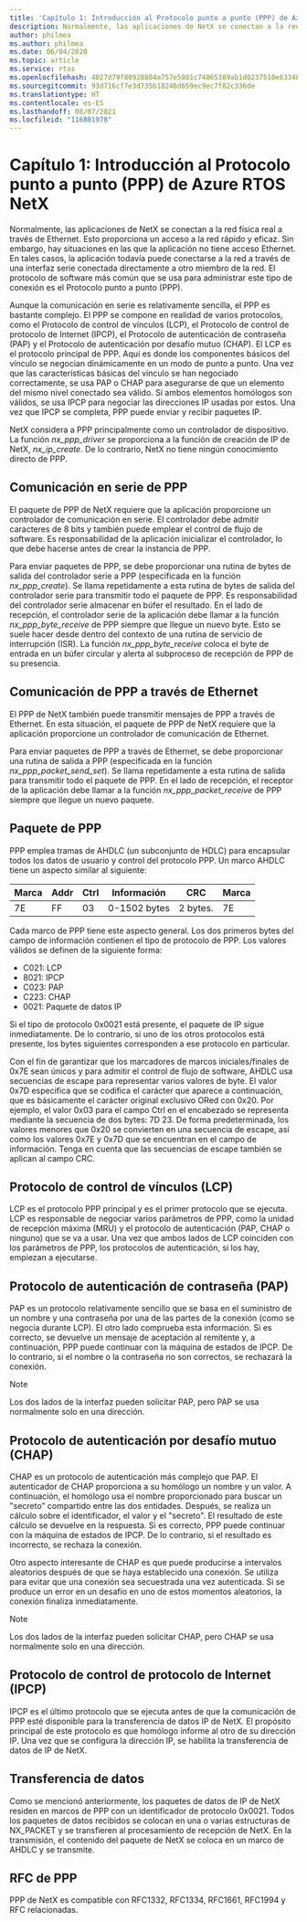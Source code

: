 ```yaml
---
title: 'Capítulo 1: Introducción al Protocolo punto a punto (PPP) de Azure RTOS NetX'
description: Normalmente, las aplicaciones de NetX se conectan a la red física real a través de Ethernet.
author: philmea
ms.author: philmea
ms.date: 06/04/2020
ms.topic: article
ms.service: rtos
ms.openlocfilehash: 4027d79f80928804a757e5801c74865389ab1d0237510e63348945ebe2b30045
ms.sourcegitcommit: 93d716cf7e3d735b18246d659ec9ec7f82c336de
ms.translationtype: HT
ms.contentlocale: es-ES
ms.lasthandoff: 08/07/2021
ms.locfileid: "116801978"
---
```

# <a name="chapter-1---introduction-to-the-azure-rtos-netx-point-to-point-protocol-ppp"></a>Capítulo 1: Introducción al Protocolo punto a punto (PPP) de Azure RTOS NetX

Normalmente, las aplicaciones de NetX se conectan a la red física real a través de Ethernet. Esto proporciona un acceso a la red rápido y eficaz. Sin embargo, hay situaciones en las que la aplicación no tiene acceso Ethernet. En tales casos, la aplicación todavía puede conectarse a la red a través de una interfaz serie conectada directamente a otro miembro de la red. El protocolo de software más común que se usa para administrar este tipo de conexión es el Protocolo punto a punto (PPP).

Aunque la comunicación en serie es relativamente sencilla, el PPP es bastante complejo. El PPP se compone en realidad de varios protocolos, como el Protocolo de control de vínculos (LCP), el Protocolo de control de protocolo de Internet (IPCP), el Protocolo de autenticación de contraseña (PAP) y el Protocolo de autenticación por desafío mutuo (CHAP). El LCP es el protocolo principal de PPP. Aquí es donde los componentes básicos del vínculo se negocian dinámicamente en un modo de punto a punto. Una vez que las características básicas del vínculo se han negociado correctamente, se usa PAP o CHAP para asegurarse de que un elemento del mismo nivel conectado sea válido. Si ambos elementos homólogos son válidos, se usa IPCP para negociar las direcciones IP usadas por estos. Una vez que IPCP se completa, PPP puede enviar y recibir paquetes IP.

NetX considera a PPP principalmente como un controlador de dispositivo. La función *nx_ppp_driver* se proporciona a la función de creación de IP de NetX, *nx_ip_create*. De lo contrario, NetX no tiene ningún conocimiento directo de PPP.

## <a name="ppp-serial-communication"></a>Comunicación en serie de PPP

El paquete de PPP de NetX requiere que la aplicación proporcione un controlador de comunicación en serie. El controlador debe admitir caracteres de 8 bits y también puede emplear el control de flujo de software. Es responsabilidad de la aplicación inicializar el controlador, lo que debe hacerse antes de crear la instancia de PPP.

Para enviar paquetes de PPP, se debe proporcionar una rutina de bytes de salida del controlador serie a PPP (especificada en la función *nx_ppp_create*). Se llama repetidamente a esta rutina de bytes de salida del controlador serie para transmitir todo el paquete de PPP. Es responsabilidad del controlador serie almacenar en búfer el resultado. En el lado de recepción, el controlador serie de la aplicación debe llamar a la función *nx_ppp_byte_receive* de PPP siempre que llegue un nuevo byte. Esto se suele hacer desde dentro del contexto de una rutina de servicio de interrupción (ISR). La función *nx_ppp_byte_receive* coloca el byte de entrada en un búfer circular y alerta al subproceso de recepción de PPP de su presencia.

## <a name="ppp-over-ethernet-communication"></a>Comunicación de PPP a través de Ethernet

El PPP de NetX también puede transmitir mensajes de PPP a través de Ethernet. En esta situación, el paquete de PPP de NetX requiere que la aplicación proporcione un controlador de comunicación de Ethernet.

Para enviar paquetes de PPP a través de Ethernet, se debe proporcionar una rutina de salida a PPP (especificada en la función *nx_ppp_packet_send_set*). Se llama repetidamente a esta rutina de salida para transmitir todo el paquete de PPP. En el lado de recepción, el receptor de la aplicación debe llamar a la función *nx_ppp_packet_receive* de PPP siempre que llegue un nuevo paquete.

## <a name="ppp-packet"></a>Paquete de PPP

PPP emplea tramas de AHDLC (un subconjunto de HDLC) para encapsular todos los datos de usuario y control del protocolo PPP. Un marco AHDLC tiene un aspecto similar al siguiente:

|**Marca**|**Addr**|**Ctrl**|**Información**|**CRC**|**Marca**|
|--------|--------|--------|---------------|-------|--------|
|7E |FF|03|0-1502 bytes|2 bytes.| 7E|

Cada marco de PPP tiene este aspecto general. Los dos primeros bytes del campo de información contienen el tipo de protocolo de PPP. Los valores válidos se definen de la siguiente forma:

- C021: LCP
- 8021: IPCP
- C023: PAP
- C223: CHAP
- 0021: Paquete de datos IP

Si el tipo de protocolo 0x0021 está presente, el paquete de IP sigue inmediatamente. De lo contrario, si uno de los otros protocolos está presente, los bytes siguientes corresponden a ese protocolo en particular.

Con el fin de garantizar que los marcadores de marcos iniciales/finales de 0x7E sean únicos y para admitir el control de flujo de software, AHDLC usa secuencias de escape para representar varios valores de byte. El valor 0x7D especifica que se codifica el carácter que aparece a continuación, que es básicamente el carácter original exclusivo ORed con 0x20. Por ejemplo, el valor 0x03 para el campo Ctrl en el encabezado se representa mediante la secuencia de dos bytes: 7D 23. De forma predeterminada, los valores menores que 0x20 se convierten en una secuencia de escape, así como los valores 0x7E y 0x7D que se encuentran en el campo de información. Tenga en cuenta que las secuencias de escape también se aplican al campo CRC.

## <a name="link-control-protocol-lcp"></a>Protocolo de control de vínculos (LCP)

LCP es el protocolo PPP principal y es el primer protocolo que se ejecuta. LCP es responsable de negociar varios parámetros de PPP, como la unidad de recepción máxima (MRU) y el protocolo de autenticación (PAP, CHAP o ninguno) que se va a usar. Una vez que ambos lados de LCP coinciden con los parámetros de PPP, los protocolos de autenticación, si los hay, empiezan a ejecutarse.

## <a name="password-authentication-protocol-pap"></a>Protocolo de autenticación de contraseña (PAP)

PAP es un protocolo relativamente sencillo que se basa en el suministro de un nombre y una contraseña por una de las partes de la conexión (como se negocia durante LCP). El otro lado comprueba esta información. Si es correcto, se devuelve un mensaje de aceptación al remitente y, a continuación, PPP puede continuar con la máquina de estados de IPCP. De lo contrario, si el nombre o la contraseña no son correctos, se rechazará la conexión.

>[!NOTE]
> Los dos lados de la interfaz pueden solicitar PAP, pero PAP se usa normalmente solo en una dirección.

## <a name="challenge-handshake-authentication-protocol-chap"></a>Protocolo de autenticación por desafío mutuo (CHAP)

CHAP es un protocolo de autenticación más complejo que PAP. El autenticador de CHAP proporciona a su homólogo un nombre y un valor. A continuación, el homólogo usa el nombre proporcionado para buscar un "secreto" compartido entre las dos entidades. Después, se realiza un cálculo sobre el identificador, el valor y el "secreto". El resultado de este cálculo se devuelve en la respuesta. Si es correcto, PPP puede continuar con la máquina de estados de IPCP. De lo contrario, si el resultado es incorrecto, se rechaza la conexión.

Otro aspecto interesante de CHAP es que puede producirse a intervalos aleatorios después de que se haya establecido una conexión. Se utiliza para evitar que una conexión sea secuestrada una vez autenticada. Si se produce un error en un desafío en uno de estos momentos aleatorios, la conexión finaliza inmediatamente.

>[!NOTE]
> Los dos lados de la interfaz pueden solicitar CHAP, pero CHAP se usa normalmente solo en una dirección.

## <a name="internet-protocol-control-protocol-ipcp"></a>Protocolo de control de protocolo de Internet (IPCP)

IPCP es el último protocolo que se ejecuta antes de que la comunicación de PPP esté disponible para la transferencia de datos IP de NetX. El propósito principal de este protocolo es que homólogo informe al otro de su dirección IP. Una vez que se configura la dirección IP, se habilita la transferencia de datos de IP de NetX.

## <a name="data-transfer"></a>Transferencia de datos

Como se mencionó anteriormente, los paquetes de datos de IP de NetX residen en marcos de PPP con un identificador de protocolo 0x0021. Todos los paquetes de datos recibidos se colocan en una o varias estructuras de NX_PACKET y se transfieren al procesamiento de recepción de NetX. En la transmisión, el contenido del paquete de NetX se coloca en un marco de AHDLC y se transmite.

## <a name="ppp-rfcs"></a>RFC de PPP

PPP de NetX es compatible con RFC1332, RFC1334, RFC1661, RFC1994 y RFC relacionadas.